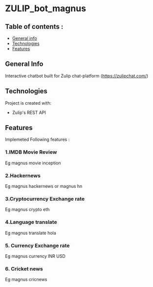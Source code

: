# ZULIP_bot_magnus

## Table of contents :
* [General info](#general-info)
* [Technologies](#technologies)
* [Features](#features)

## General Info
Interactive chatbot built for Zulip chat-platform (https://zulipchat.com/) 

## Technologies
Project is created with:
* Zulip's REST API

## Features
Implemeted Following features  :

### 1.IMDB Movie Review
Eg magnus movie inception 

### 2.Hackernews 
Eg magnus hackernews or magnus hn

### 3.Cryptocurrency Exchange rate
Eg magnus crypto eth

### 4.Language translate
Eg magnus translate hola

### 5. Currency Exchange rate
Eg magnus currency INR USD

### 6. Cricket news
Eg magnus cricnews


